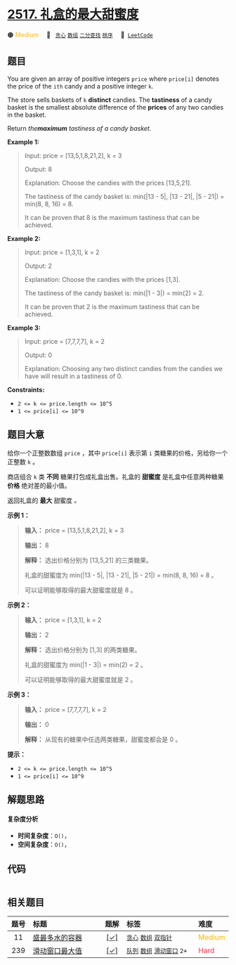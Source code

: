 # [2517. 礼盒的最大甜蜜度](https://leetcode.com/problems/maximum-tastiness-of-candy-basket)

🟠 <font color=#ffb800>Medium</font>&emsp; 🔖&ensp; [`贪心`](/outline/tag/greedy.md) [`数组`](/outline/tag/array.md) [`二分查找`](/outline/tag/binary-search.md) [`排序`](/outline/tag/sorting.md)&emsp; 🔗&ensp;[`LeetCode`](https://leetcode.com/problems/maximum-tastiness-of-candy-basket)

## 题目

You are given an array of positive integers `price` where `price[i]` denotes
the price of the `ith` candy and a positive integer `k`.

The store sells baskets of `k` **distinct** candies. The **tastiness** of a
candy basket is the smallest absolute difference of the **prices** of any two
candies in the basket.

Return _the**maximum** tastiness of a candy basket._



**Example 1:**

> Input: price = [13,5,1,8,21,2], k = 3
> 
> Output: 8
> 
> Explanation: Choose the candies with the prices [13,5,21].
> 
> The tastiness of the candy basket is: min(|13 - 5|, |13 - 21|, |5 - 21|) = min(8, 8, 16) = 8.
> 
> It can be proven that 8 is the maximum tastiness that can be achieved.

**Example 2:**

> Input: price = [1,3,1], k = 2
> 
> Output: 2
> 
> Explanation: Choose the candies with the prices [1,3].
> 
> The tastiness of the candy basket is: min(|1 - 3|) = min(2) = 2.
> 
> It can be proven that 2 is the maximum tastiness that can be achieved.

**Example 3:**

> Input: price = [7,7,7,7], k = 2
> 
> Output: 0
> 
> Explanation: Choosing any two distinct candies from the candies we have will result in a tastiness of 0.

**Constraints:**

  * `2 <= k <= price.length <= 10^5`
  * `1 <= price[i] <= 10^9`


## 题目大意

给你一个正整数数组 `price` ，其中 `price[i]` 表示第 `i` 类糖果的价格，另给你一个正整数 `k` 。

商店组合 `k` 类 **不同** 糖果打包成礼盒出售。礼盒的 **甜蜜度** 是礼盒中任意两种糖果 **价格** 绝对差的最小值。

返回礼盒的 **最大** 甜蜜度 _。_



**示例 1：**

> 
> 
> 
> 
> 
> **输入：** price = [13,5,1,8,21,2], k = 3
> 
> **输出：** 8
> 
> **解释：** 选出价格分别为 [13,5,21] 的三类糖果。
> 
> 礼盒的甜蜜度为 min(|13 - 5|, |13 - 21|, |5 - 21|) = min(8, 8, 16) = 8 。
> 
> 可以证明能够取得的最大甜蜜度就是 8 。
> 
> 

**示例 2：**

> 
> 
> 
> 
> 
> **输入：** price = [1,3,1], k = 2
> 
> **输出：** 2
> 
> **解释：** 选出价格分别为 [1,3] 的两类糖果。 
> 
> 礼盒的甜蜜度为 min(|1 - 3|) = min(2) = 2 。
> 
> 可以证明能够取得的最大甜蜜度就是 2 。
> 
> 

**示例 3：**

> 
> 
> 
> 
> 
> **输入：** price = [7,7,7,7], k = 2
> 
> **输出：** 0
> 
> **解释：** 从现有的糖果中任选两类糖果，甜蜜度都会是 0 。
> 
> 



**提示：**

  * `2 <= k <= price.length <= 10^5`
  * `1 <= price[i] <= 10^9`


## 解题思路

#### 复杂度分析

- **时间复杂度**：`O()`，
- **空间复杂度**：`O()`，

## 代码

```javascript

```

## 相关题目

<!-- prettier-ignore -->
| 题号 | 标题 | 题解 | 标签 | 难度 |
| :------: | :------ | :------: | :------ | :------ |
| 11 | [盛最多水的容器](https://leetcode.com/problems/container-with-most-water) | [[✓]](/problem/0011.md) |  [`贪心`](/outline/tag/greedy.md) [`数组`](/outline/tag/array.md) [`双指针`](/outline/tag/two-pointers.md) | <font color=#ffb800>Medium</font> |
| 239 | [滑动窗口最大值](https://leetcode.com/problems/sliding-window-maximum) | [[✓]](/problem/0239.md) |  [`队列`](/outline/tag/queue.md) [`数组`](/outline/tag/array.md) [`滑动窗口`](/outline/tag/sliding-window.md) `2+` | <font color=#ff334b>Hard</font> |

<style>
.blue {
    background-color: #096dd9;
    padding: 0.25rem 0.5rem;
    margin: 0;
    font-size: 0.85em;
    border-radius: 3px;
    color: white;
    font-weight: 500;
}
table th:first-of-type { width: 10%; }
table th:nth-of-type(2) { width: 35%; }
table th:nth-of-type(3) { width: 10%; }
table th:nth-of-type(4) { width: 35%; }
table th:nth-of-type(5) { width: 10%; }
</style>
